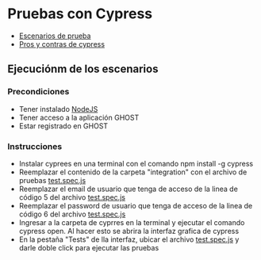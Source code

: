 # Pruebas con Cypress

*  [Escenarios de prueba](https://github.com/j-albarracin-uniandes/pruebas-automatizadas/wiki/semana-5#parte-n-1-funcionalidad-pruebas-e2e-con-cypress)
*  [Pros y contras de cypress](https://github.com/j-albarracin-uniandes/pruebas-automatizadas/wiki/semana-5#pros)

## Ejecuciónm de los escenarios

### Precondiciones
*  Tener instalado [NodeJS](https://nodejs.org/es/)
*  Tener acceso a la aplicación GHOST
*  Estar registrado en GHOST

### Instrucciones
*  Instalar cyprees en una terminal con el comando npm install -g cypress
*  Reemplazar el contenido de la carpeta "integration" con el archivo de pruebas [test.spec.js](https://github.com/j-albarracin-uniandes/pruebas-automatizadas/blob/master/pruebas/cypress/test.spec.js)   
*  Reemplazar el email de usuario que tenga de acceso de la linea de código 5 del archivo [test.spec.js](https://github.com/j-albarracin-uniandes/pruebas-automatizadas/blob/master/pruebas/cypress/test.spec.js) 
*  Reemplazar el password de usuario que tenga de acceso de la linea de código 6 del archivo [test.spec.js](https://github.com/j-albarracin-uniandes/pruebas-automatizadas/blob/master/pruebas/cypress/test.spec.js) 
*  Ingresar a la carpeta de cyprres en la terminal y ejecutar el comando cypress open. Al hacer esto se abrira la interfaz grafica de cypress
*  En la pestaña "Tests" de lla interfaz, ubicar el archivo [test.spec.js](https://github.com/j-albarracin-uniandes/pruebas-automatizadas/blob/master/pruebas/cypress/test.spec.js) y darle doble click para ejecutar las pruebas
